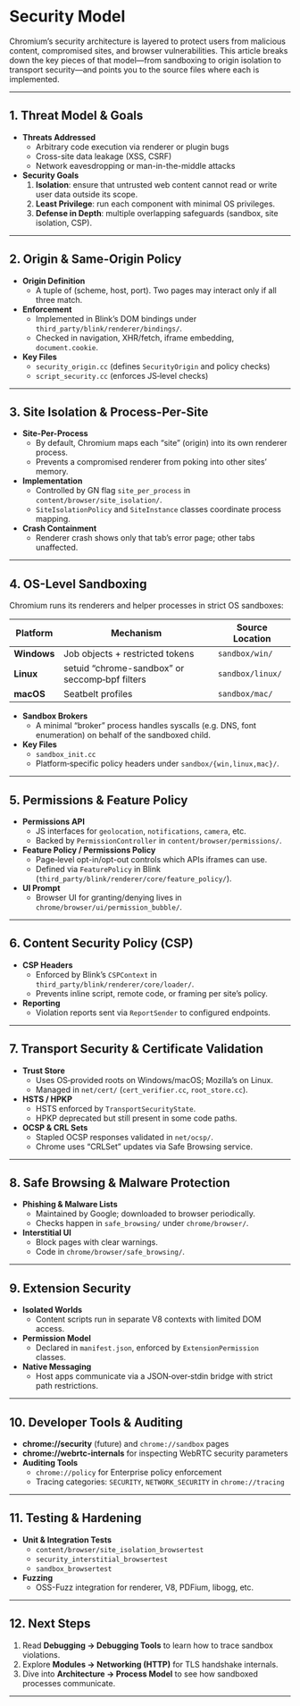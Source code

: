 # Security Model

Chromium’s security architecture is layered to protect users from malicious content, compromised sites, and browser vulnerabilities. This article breaks down the key pieces of that model—from sandboxing to origin isolation to transport security—and points you to the source files where each is implemented.

---

## 1. Threat Model & Goals

- **Threats Addressed**  
  - Arbitrary code execution via renderer or plugin bugs  
  - Cross-site data leakage (XSS, CSRF)  
  - Network eavesdropping or man-in-the-middle attacks  
- **Security Goals**  
  1. **Isolation**: ensure that untrusted web content cannot read or write user data outside its scope.  
  2. **Least Privilege**: run each component with minimal OS privileges.  
  3. **Defense in Depth**: multiple overlapping safeguards (sandbox, site isolation, CSP).  

---

## 2. Origin & Same-Origin Policy

- **Origin Definition**  
  - A tuple of (scheme, host, port). Two pages may interact only if all three match.  
- **Enforcement**  
  - Implemented in Blink’s DOM bindings under `third_party/blink/renderer/bindings/`.  
  - Checked in navigation, XHR/fetch, iframe embedding, `document.cookie`.  
- **Key Files**  
  - `security_origin.cc` (defines `SecurityOrigin` and policy checks)  
  - `script_security.cc` (enforces JS‐level checks)

---

## 3. Site Isolation & Process-Per-Site

- **Site-Per-Process**  
  - By default, Chromium maps each “site” (origin) into its own renderer process.  
  - Prevents a compromised renderer from poking into other sites’ memory.  
- **Implementation**  
  - Controlled by GN flag `site_per_process` in `content/browser/site_isolation/`.  
  - `SiteIsolationPolicy` and `SiteInstance` classes coordinate process mapping.  
- **Crash Containment**  
  - Renderer crash shows only that tab’s error page; other tabs unaffected.

---

## 4. OS-Level Sandboxing

Chromium runs its renderers and helper processes in strict OS sandboxes:

| Platform | Mechanism                                          | Source Location                           |
|----------|----------------------------------------------------|-------------------------------------------|
| **Windows** | Job objects + restricted tokens                 | `sandbox/win/`                            |
| **Linux**   | setuid “chrome-sandbox” or seccomp‐bpf filters  | `sandbox/linux/`                          |
| **macOS**   | Seatbelt profiles                                | `sandbox/mac/`                            |

- **Sandbox Brokers**  
  - A minimal “broker” process handles syscalls (e.g. DNS, font enumeration) on behalf of the sandboxed child.  
- **Key Files**  
  - `sandbox_init.cc`  
  - Platform‐specific policy headers under `sandbox/{win,linux,mac}/`.

---

## 5. Permissions & Feature Policy

- **Permissions API**  
  - JS interfaces for `geolocation`, `notifications`, `camera`, etc.  
  - Backed by `PermissionController` in `content/browser/permissions/`.  
- **Feature Policy / Permissions Policy**  
  - Page‐level opt-in/opt-out controls which APIs iframes can use.  
  - Defined via `FeaturePolicy` in Blink (`third_party/blink/renderer/core/feature_policy/`).  
- **UI Prompt**  
  - Browser UI for granting/denying lives in `chrome/browser/ui/permission_bubble/`.

---

## 6. Content Security Policy (CSP)

- **CSP Headers**  
  - Enforced by Blink’s `CSPContext` in `third_party/blink/renderer/core/loader/`.  
  - Prevents inline script, remote code, or framing per site’s policy.  
- **Reporting**  
  - Violation reports sent via `ReportSender` to configured endpoints.  

---

## 7. Transport Security & Certificate Validation

- **Trust Store**  
  - Uses OS‐provided roots on Windows/macOS; Mozilla’s on Linux.  
  - Managed in `net/cert/` (`cert_verifier.cc`, `root_store.cc`).  
- **HSTS / HPKP**  
  - HSTS enforced by `TransportSecurityState`.  
  - HPKP deprecated but still present in some code paths.  
- **OCSP & CRL Sets**  
  - Stapled OCSP responses validated in `net/ocsp/`.  
  - Chrome uses “CRLSet” updates via Safe Browsing service.

---

## 8. Safe Browsing & Malware Protection

- **Phishing & Malware Lists**  
  - Maintained by Google; downloaded to browser periodically.  
  - Checks happen in `safe_browsing/` under `chrome/browser/`.  
- **Interstitial UI**  
  - Block pages with clear warnings.  
  - Code in `chrome/browser/safe_browsing/`.  

---

## 9. Extension Security

- **Isolated Worlds**  
  - Content scripts run in separate V8 contexts with limited DOM access.  
- **Permission Model**  
  - Declared in `manifest.json`, enforced by `ExtensionPermission` classes.  
- **Native Messaging**  
  - Host apps communicate via a JSON‐over‐stdin bridge with strict path restrictions.

---

## 10. Developer Tools & Auditing

- **chrome://security** (future) and `chrome://sandbox` pages  
- **chrome://webrtc-internals** for inspecting WebRTC security parameters  
- **Auditing Tools**  
  - `chrome://policy` for Enterprise policy enforcement  
  - Tracing categories: `SECURITY`, `NETWORK_SECURITY` in `chrome://tracing`

---

## 11. Testing & Hardening

- **Unit & Integration Tests**  
  - `content/browser/site_isolation_browsertest`  
  - `security_interstitial_browsertest`  
  - `sandbox_browsertest`  
- **Fuzzing**  
  - OSS-Fuzz integration for renderer, V8, PDFium, libogg, etc.  

---

## 12. Next Steps

1. Read **Debugging → Debugging Tools** to learn how to trace sandbox violations.  
2. Explore **Modules → Networking (HTTP)** for TLS handshake internals.  
3. Dive into **Architecture → Process Model** to see how sandboxed processes communicate.  

---
